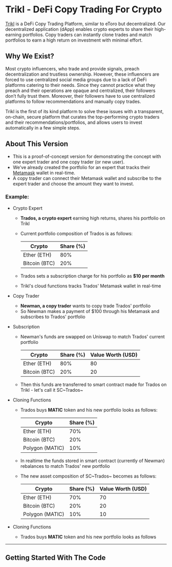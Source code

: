 # Trikl - DeFi Copy Trading For Crypto

[Trikl](https://trikl.xyz/) is a DeFi Copy Trading Platform, similar to eToro but decentralized. Our decentralized application (dApp) enables crypto experts to share their high-earning portfolios. Copy traders can instantly clone trades and match portfolios to earn a high return on investment with minimal effort.

## Why We Exist?
Most crypto influencers, who trade and provide signals, preach decentralization and trustless ownership. However, these influencers are forced to use centralized social media groups due to a lack of DeFi platforms catering to their needs. Since they cannot practice what they preach and their operations are opaque and centralized, their followers don’t fully trust them. Moreover, their followers have to use centralized platforms to follow recommendations and manually copy trades.

Trikl is the first of its kind platform to solve these issues with a transparent, on-chain, secure platform that curates the top-performing crypto traders and their recommendations/portfolios, and allows users to invest automatically in a few simple steps.

## About This Version
- This is a proof-of-concept version for demonstrating the concept with one expert trader and one copy trader (or new user).
- We've already created the portfolio for an expert that tracks their [Metamask](https://metamask.io/) wallet in real-time.
- A copy trader can connect their Metamask wallet and subscribe to the expert trader and choose the amount they want to invest.

### Example:
- Crypto Expert
  - **Trados, a crypto expert** earning high returns, shares his portfolio on Trikl
  - Current portfolio composition of Trados is as follows:

    | Crypto  | Share (%) |
    | ------------- | ------------- |
    | Ether (ETH)  | 80%  |
    | Bitcoin (BTC)  | 20%  |

  - Trados sets a subscription charge for his portfolio as **$10 per month**
  - Trikl's cloud functions tracks Trados' Metamask wallet in real-time
- Copy Trader
  - **Newman, a copy trader** wants to copy trade Trados' portfolio
  - So Newman makes a payment of $100 through his Metamask and subscribes to Trados' portfolio
- Subscription  
  - Newman's funds are swapped on Uniswap to match Trados' current portfolio

    | Crypto  | Share (%) |  Value Worth (USD) |
    | ------------- | ------------- | ------------- |
    | Ether (ETH)  | 80%  | 80 |
    | Bitcoin (BTC)  | 20%  | 20 |

  - Then this funds are transferred to smart contract made for Trados on Trikl - let's call it SC~Trados~
- Cloning Functions
  - Trados buys **MATIC** token and his new portfolio looks as follows:

    | Crypto  | Share (%) |
    | ------------- | ------------- |
    | Ether (ETH)  | 70%  |
    | Bitcoin (BTC)  | 20%  |
    | Polygon (MATIC)  | 10%  |
    
  - In realtime the funds stored in smart contract (currently of Newman) rebalances to match Trados' new portfolio
  - The new asset composition of SC~Trados~ becomes as follows:

    | Crypto  | Share (%) |  Value Worth (USD) |
    | ------------- | ------------- | ------------- |
    | Ether (ETH)  | 70%  | 70 |
    | Bitcoin (BTC)  | 20%  | 20 |
    | Polygon (MATIC)  | 10%  | 10 |

- Cloning Functions
  - Trados buys **MATIC** token and his new portfolio looks as follows


---

## Getting Started With The Code
